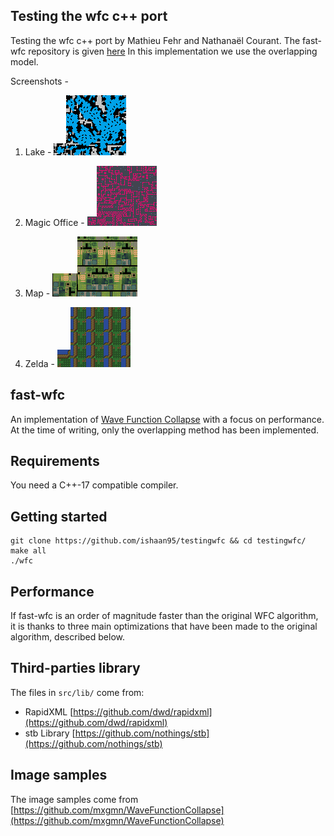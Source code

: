 ## Testing the wfc c++ port

Testing the wfc c++ port by Mathieu Fehr and Nathanaël Courant. The fast-wfc repository is given [here](https://github.com/math-fehr/fast-wfc)
In this implementation we use the overlapping model.

Screenshots - 

1)  Lake - ![alt-text](https://github.com/ishaan95/testingwfc/blob/master/testfolder/Lake.png)![alt-text](https://github.com/ishaan95/testingwfc/blob/master/testresults/Lake0.png)

2) Magic Office - ![alt-text](https://github.com/ishaan95/testingwfc/blob/master/testfolder/Magic%20Office.png)![alt-text](https://github.com/ishaan95/testingwfc/blob/master/testresults/Magic%20Office0.png)

3) Map - ![alt-text](https://github.com/ishaan95/testingwfc/blob/master/testfolder/map02_04.png)![alt-text](https://github.com/ishaan95/testingwfc/blob/master/testresults/map02_040.png)

4) Zelda - ![alt-text](https://github.com/ishaan95/testingwfc/blob/master/testfolder/zelda.png)![alt-text](https://github.com/ishaan95/testingwfc/blob/master/testresults/zelda1.png)




## fast-wfc

An implementation of [Wave Function Collapse](https://github.com/mxgmn/WaveFunctionCollapse) with a focus on performance.
At the time of writing, only the overlapping method has been implemented.

## Requirements

You need a C++-17 compatible compiler.

## Getting started

```
git clone https://github.com/ishaan95/testingwfc && cd testingwfc/
make all
./wfc
```

## Performance

If fast-wfc is an order of magnitude faster than the original WFC algorithm, it is thanks to three main optimizations that have been made to the original algorithm, described below. 

## Third-parties library

The files in `src/lib/` come from:
* RapidXML [https://github.com/dwd/rapidxml](https://github.com/dwd/rapidxml)
* stb Library [https://github.com/nothings/stb](https://github.com/nothings/stb)

## Image samples

The image samples come from [https://github.com/mxgmn/WaveFunctionCollapse](https://github.com/mxgmn/WaveFunctionCollapse)
